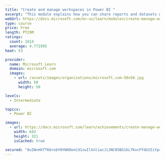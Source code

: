 ```yaml
---
title: "Create and manage workspaces in Power BI "
excerpt: "This module explains how you can share reports and datasets with your users and how to create a deployment strategy that makes sense for you and your organization. Furthermore, you will learn about data lineage in Microsoft Power BI."
webUrl: https://docs.microsoft.com/en-us/learn/modules/create-manage-workspaces-power-bi/
type: course
price: Free
length: PT29M
ratings:
  count: 1614
  average: 4.771995
heat: 53

provider:
  name: Microsoft Learn
  domain: microsoft.com
  images:
    - url: /assets/images/organizations/microsoft.com-50x50.jpg
      width: 50
      height: 50

levels:
  - Intermediate

topics:
  - Power BI

images:
  - url: https://docs.microsoft.com/learn/achievements/create-manage-workspaces-power-bi-social.png
    width: 643
    height: 321
    isCached: true

secured: "8uIWvHXfT66+obY0YW88enCd1zwIlXnliacJi3NC05BG1kL7KxcPfdU15iYp47ul37tY1d4OCYo8VGn3Ss6rana/6YsGTUeN3pGBWpLDWsXzz1NNmPD4a0VqXzyuqHy9Kr3KpWT6h083JJcMaMyDezgq4qVaXIlvW+Qwf/SgerAk2naIY942qCjHN6hxUQG0DwbCnsMaiqHUr/FgtzrzWxsawnTqmWYc+rIT0NdHQD82OsVtBxRhuIPMTKNhtlcMsulCwG3PZVQ6UENxKsoFmnoYpxGIgB1tjyFi7Oyhp4GIzfHhxvWdqKo1kHqOECN9zxdpg37sYCwFRPqCKjrOniWAzRzG2VVGCu2bR2K768xvIj1F5r86bUnvTLyJx3ZjEiVHcTSZrGsaJcW0qsSlNq6jrtOr67BhhoDd6TRI5ms=;73bL+aL2grLedCtJxL64uA=="
---
```


